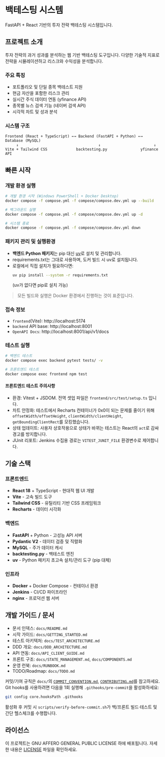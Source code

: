 # 백테스팅 시스템

FastAPI + React 기반의 투자 전략 백테스팅 시스템입니다.

## 프로젝트 소개

투자 전략의 과거 성과를 분석하는 웹 기반 백테스팅 도구입니다. 다양한 기술적 지표로 전략을 시뮬레이션하고 리스크와 수익성을 분석합니다.

### 주요 특징
- 포트폴리오 및 단일 종목 백테스트 지원
- 현금 자산을 포함한 리스크 관리
- 실시간 주식 데이터 연동 (yfinance API)
- 종목별 뉴스 검색 기능 (네이버 검색 API)
- 시각적 차트 및 성과 분석

### 시스템 구조
```
Frontend (React + TypeScript) ←→ Backend (FastAPI + Python) ←→ Database (MySQL)
     ↓                                    ↓                        ↓
Vite + Tailwind CSS             backtesting.py               yfinance API
```

## 빠른 시작


### 개발 환경 실행
```bash
# 개발 환경 시작 (Windows PowerShell + Docker Desktop)
docker compose -f compose.yml -f compose/compose.dev.yml up --build

# 백그라운드 실행
docker compose -f compose.yml -f compose/compose.dev.yml up -d

# 시스템 종료
docker compose -f compose.yml -f compose/compose.dev.yml down
```

### 패키지 관리 및 실행환경
- **백엔드 Python 패키지**는 pip 대신 [uv](https://github.com/astral-sh/uv)로 설치 및 관리합니다.
- requirements.txt는 그대로 사용하며, 도커 빌드 시 uv로 설치됩니다.
- 로컬에서 직접 설치가 필요하다면:
     ```bash
     uv pip install --system -r requirements.txt
     ```
     (uv가 없다면 pip로 설치 가능)

> 모든 빌드와 실행은 Docker 환경에서 진행하는 것이 표준입니다.

### 접속 정보
- `frontend`(Vite): http://localhost:5174
- `backend` API base: http://localhost:8001
- `OpenAPI Docs`: http://localhost:8001/api/v1/docs

### 테스트 실행
```bash
# 백엔드 테스트
docker compose exec backend pytest tests/ -v

# 프론트엔드 테스트
docker compose exec frontend npm test
```

#### 프론트엔드 테스트 주의사항
- 환경: Vitest + JSDOM. 전역 셋업 파일은 `frontend/src/test/setup.ts` 입니다.
- 차트 안정화: 테스트에서 Recharts 컨테이너가 0x0이 되는 문제를 줄이기 위해 `offsetWidth/offsetHeight`, `clientWidth/clientHeight`, `getBoundingClientRect`를 모킹했습니다.
- 상태 업데이트: 사용자 상호작용으로 상태가 바뀌는 테스트는 React의 `act`로 감싸 경고를 방지합니다.
- JUnit 리포트: Jenkins 수집용 경로는 `VITEST_JUNIT_FILE` 환경변수로 제어합니다.

## 기술 스택
### 프론트엔드
- **React 18** + TypeScript - 현대적 웹 UI 개발
- **Vite** - 고속 빌드 도구
- **Tailwind CSS** - 유틸리티 기반 CSS 프레임워크
- **Recharts** - 데이터 시각화

### 백엔드
- **FastAPI** + Python - 고성능 API 서버
- **Pydantic V2** - 데이터 검증 및 직렬화
- **MySQL** - 주가 데이터 캐시
- **backtesting.py** - 백테스트 엔진
- **uv** - Python 패키지 초고속 설치/관리 도구 (pip 대체)

### 인프라
- **Docker** + Docker Compose - 컨테이너 환경
- **Jenkins** - CI/CD 파이프라인
- **nginx** - 프로덕션 웹 서버

## 개발 가이드 / 문서

- 문서 인덱스: `docs/README.md`
- 시작 가이드: `docs/GETTING_STARTED.md`
- 테스트 아키텍처: `docs/TEST_ARCHITECTURE.md`
- DDD 개요: `docs/DDD_ARCHITECTURE.md`
- API 연동: `docs/API_CLIENT_GUIDE.md`
- 프론트 구조: `docs/STATE_MANAGEMENT.md`, `docs/COMPONENTS.md`
- 운영 런북: `docs/RUNBOOK.md`
- TODO/Roadmap: `docs/TODO.md`

커밋/기여 규칙은 `docs/`의 [`COMMIT_CONVENTION.md`](docs/COMMIT_CONVENTION.md), [`CONTRIBUTING.md`](docs/CONTRIBUTING.md)를 참고하세요.
Git hooks를 사용하려면 다음을 1회 실행해 `.githooks/pre-commit`을 활성화하세요:
```bash
git config core.hooksPath .githooks
```
활성화 후 커밋 시 `scripts/verify-before-commit.sh`가 백/프론트 빌드·테스트 및 간단 헬스체크를 수행합니다.

## 라이선스

이 프로젝트는 GNU AFFERO GENERAL PUBLIC LICENSE 하에 배포됩니다. 자세한 내용은 [LICENSE](LICENSE) 파일을 확인하세요.
